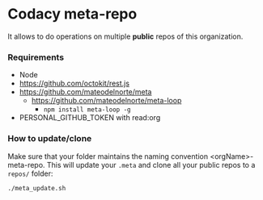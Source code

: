 # Codacy meta-repo

It allows to do operations on multiple **public** repos of this organization.

### Requirements

* Node
* https://github.com/octokit/rest.js
* https://github.com/mateodelnorte/meta
  * https://github.com/mateodelnorte/meta-loop
    * `npm install meta-loop -g`
* PERSONAL_GITHUB_TOKEN with read:org

### How to update/clone

Make sure that your folder maintains the naming convention \<orgName\>-meta-repo.
This will update your `.meta` and clone all your public repos to a `repos/` folder:

`./meta_update.sh`
